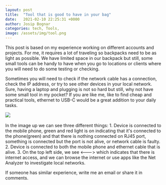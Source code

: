 ```yaml
---
layout: post
title:  "Tool that is good to have in your bag"
date:   2021-02-10 22:25:31 +0000
author: Josip Bognar
categories: tech, Tools, 
image: /assets/img/tool.png
---
```

This post is based on my experience working on different accounts and projects. For me, it requires a lot of traveling so backpacks need to be as light as possible. We have limited space in our backpack but still, some small tools can be handy to have when you go to locations or clients where you will need to do some testing or checking.

Sometimes you will need to check if the network cable has a connection, check the IP address, or try to see other devices in your local network. Sure, having a laptop and plugging is not so hard but still, why not have some small tool in my pocket? If you are like me, like to find cheap and practical tools, ethernet to USB-C would be a great addition to your daily tasks.


<img src="{{ page.image }}">
<br><br>
In the image up we can see three different things:
1. Device is connected to the mobile phone, green and red light is on indicating that it's connected to the phone(green) and that there is nothing connected on RJ45 port, something is connected but the port is not alive, or network cable is faulty.
2. Device is connected to both the mobile phone and ethernet cable that is alive.
3. On the top left side, we see <---> which indicates that there is internet access, and we can browse the internet or use apps like the Net Analyzer to investigate local networks.

If someone has similar experience, write me an email or share it in comments.
